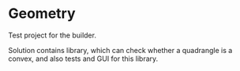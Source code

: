 # Geometry

Test project for the builder.

Solution contains library, which can check whether a quadrangle is a convex, and also tests and GUI for this library.
